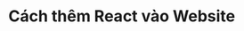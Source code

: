 # Cách thêm React vào Website

# <script crossorigin src="https://unpkg.com/react@17.0.0/umd/react.production.min.js"></script>
